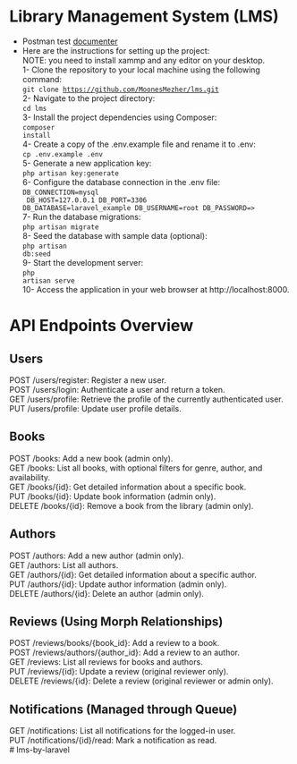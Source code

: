 # Library Management System (LMS)

- Postman test [documenter](https://documenter.getpostman.com/view/28836077/2sA3JM6gTo)
- Here are the instructions for setting up the project: <br/>
NOTE: you need to install xammp and any editor on your desktop.
<br>1- Clone the repository to your local machine using the following command: 
<br><code>git clone https://github.com/MoonesMezher/lms.git</code><br>
2- Navigate to the project directory: 
<br><code>cd lms</code><br>
3- Install the project dependencies using Composer: 
<br><code>composer install</code><br>
4- Create a copy of the .env.example file and rename it to .env: 
<br><code>cp .env.example .env</code><br>
5- Generate a new application key: 
<br><code>php artisan key:generate</code><br>
6- Configure the database connection in the .env file: 
<br><code>DB_CONNECTION=mysql<br>
        DB_HOST=127.0.0.1
        DB_PORT=3306
        DB_DATABASE=laravel_example
        DB_USERNAME=root
        DB_PASSWORD=></code><br>
7- Run the database migrations: 
<br><code>php artisan migrate</code><br>
8- Seed the database with sample data (optional): 
<br><code>php artisan db:seed</code><br>
9- Start the development server: 
<br><code>php artisan serve</code><br>
10- Access the application in your web browser at http://localhost:8000. 

# API Endpoints Overview

## Users
POST /users/register: Register a new user.<br>
POST /users/login: Authenticate a user and return a token.<br>
GET /users/profile: Retrieve the profile of the currently authenticated user.<br>
PUT /users/profile: Update user profile details.<br>
## Books
POST /books: Add a new book (admin only).<br>
GET /books: List all books, with optional filters for genre, author, and availability.<br>
GET /books/{id}: Get detailed information about a specific book.<br>
PUT /books/{id}: Update book information (admin only).<br>
DELETE /books/{id}: Remove a book from the library (admin only).<br>
## Authors
POST /authors: Add a new author (admin only).<br>
GET /authors: List all authors.<br>
GET /authors/{id}: Get detailed information about a specific author.<br>
PUT /authors/{id}: Update author information (admin only).<br>
DELETE /authors/{id}: Delete an author (admin only).<br>
## Reviews (Using Morph Relationships)
POST /reviews/books/{book_id}: Add a review to a book.<br>
POST /reviews/authors/{author_id}: Add a review to an author.<br>
GET /reviews: List all reviews for books and authors.<br>
PUT /reviews/{id}: Update a review (original reviewer only).<br>
DELETE /reviews/{id}: Delete a review (original reviewer or admin only).<br>
## Notifications (Managed through Queue)
GET /notifications: List all notifications for the logged-in user.<br>
PUT /notifications/{id}/read: Mark a notification as read.<br>
#   l m s - b y - l a r a v e l  
 